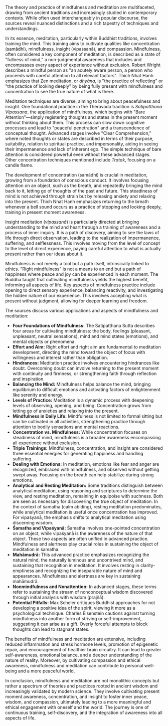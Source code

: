 The theory and practice of mindfulness and meditation are multifaceted, drawing from ancient traditions and increasingly studied in contemporary contexts. While often used interchangeably in popular discourse, the sources reveal nuanced distinctions and a rich tapestry of techniques and understandings.

In its essence, meditation, particularly within Buddhist traditions, involves training the mind. This training aims to cultivate qualities like concentration (samādhi), mindfulness, insight (vipassanā), and compassion. Mindfulness, often considered a key component of meditation, is described as a state of "fullness of mind," a non-judgmental awareness that includes and encompasses every aspect of experience without exclusion. Robert Wright describes a mindful person as "an acutely aware person, a person who proceeds with careful attention to all relevant factors". Thich Nhat Hanh emphasizes that Zen meditation, or _dhyāna_, is "the practice of reflecting" or "the practice of looking deeply" by being fully present with mindfulness and concentration to see the true nature of what is there.

Meditation techniques are diverse, aiming to bring about peacefulness and insight. One foundational practice in the Theravada tradition is _Satipatthana Vipassana_, the application of mindfulness, which begins with "Bare Attention"—simply registering thoughts and states in the present moment without thinking about them. This process can slow down cognitive processes and lead to "peaceful penetration" and a transcendence of conceptual thought. Advanced stages involve "Clear Comprehension," where noted thoughts or states are described in terms of their purpose, suitability, relation to spiritual practice, and impersonality, aiding in seeing their impermanence and lack of inherent ego. The simple technique of bare attention is considered powerful even without these advanced stages. Other concentration techniques mentioned include _Tratak_, focusing on a candle flame.

The development of concentration (samādhi) is crucial in meditation, growing from a foundation of conscious conduct. It involves focusing attention on an object, such as the breath, and repeatedly bringing the mind back to it, letting go of thoughts of the past and future. This steadiness of mind is not achieved through strain but by releasing anxiety and relaxing into the present. Thich Nhat Hanh emphasizes returning to the breath whenever a bell sound occurs as a practice of stopping and looking deeply, training in present moment awareness.

Insight meditation (_vipassanā_) is particularly directed at bringing understanding to the mind and heart through a training of awareness and a process of inner inquiry. It is a path of discovery, aiming to see the laws of life through direct observation, leading to the realization of impermanence, suffering, and selflessness. This involves moving from the level of concept to the level of direct experience, paying careful attention to what is actually present rather than our ideas about it.

Mindfulness is not merely a tool but a path itself, intrinsically linked to ethics. "Right mindfulness" is not a means to an end but a path of happiness where peace and joy can be experienced in each moment. The Buddha taught that cultivating mindfulness yields the highest benefit, informing all aspects of life. Key aspects of mindfulness practice include opening to direct sensory experience, balancing reactivity, and investigating the hidden nature of our experience. This involves accepting what is present without judgment, allowing for deeper learning and freedom.

The sources discuss various applications and aspects of mindfulness and meditation:

- **Four Foundations of Mindfulness:** The Satipatthana Sutta describes four areas for cultivating mindfulness: the body, feelings (pleasant, unpleasant, neutral sensations), mind and mind states (emotions), and mental objects or phenomena.
- **Effort and Aim:** Right effort and right aim are fundamental to meditation development, directing the mind toward the object of focus with willingness and interest rather than obligation.
- **Hindrances:** Meditation practice involves encountering hindrances like doubt. Overcoming doubt can involve returning to the present moment with continuity and firmness, or strengthening faith through reflection and inspiration.
- **Balancing the Mind:** Mindfulness helps balance the mind, bringing equilibrium to difficult emotions and activating factors of enlightenment like serenity and energy.
- **Levels of Practice:** Meditation is a dynamic process with deepening levels of observing, opening, and being. Concentration grows from letting go of anxieties and relaxing into the present.
- **Mindfulness in Daily Life:** Mindfulness is not limited to formal sitting but can be cultivated in all activities, strengthening practice through attention to bodily sensations and mental reactions.
- **Concentration vs. Mindfulness:** While concentration focuses on steadiness of mind, mindfulness is a broader awareness encompassing all experience without exclusion.
- **Triple Trainings:** Mindfulness, concentration, and insight are considered three essential energies for generating happiness and handling suffering.
- **Dealing with Emotions:** In meditation, emotions like fear and anger are recognized, embraced with mindfulness, and observed without getting swept away. Focusing on the breath can help stabilize during strong emotions.
- **Analytical and Resting Meditation:** Some traditions distinguish between analytical meditation, using reasoning and scriptures to determine the view, and resting meditation, remaining in equipoise with suchness. Both are seen as necessary for discovering the true object of meditation. In the context of śamatha (calm abiding), resting meditation predominates, while analytical meditation is useful once concentration has improved. For vipaśyanā, the emphasis shifts to analytical meditation using discerning wisdom.
- **Śamatha and Vipaśyanā:** Śamatha involves one-pointed concentration on an object, while vipaśyanā is the awareness of the nature of that object. These two aspects are often unified in advanced practice. Mindfulness and alertness play crucial roles in sustaining the object of meditation in śamatha.
- **Mahāmudrā:** This advanced practice emphasizes recognizing the natural mind, the naturally luminous and uncontrived mind, and sustaining that recognition in meditation. It involves resting in clarity-emptiness and recognizing the inseparable nature of mind and appearances. Mindfulness and alertness are key in sustaining mahāmudrā.
- **Nonmindfulness and Nonattention:** In advanced stages, these terms refer to sustaining the stream of nonconceptual wisdom discovered through initial analysis with wisdom (prajñā).
- **Potential Pitfalls:** Max Scheler critiques Buddhist approaches for not developing a positive idea of the spirit, viewing it more as a psychological technique. Charles Eisenstein cautions against turning mindfulness into another form of striving or self-improvement, suggesting it can arise as a gift. Overly forceful attempts to block thoughts can lead to stagnant states.

The benefits of mindfulness and meditation are extensive, including reduced inflammation and stress hormone levels, promotion of epigenetic repair, and encouragement of healthier brain circuitry. It can lead to greater self-awareness, emotional balance, and a deeper understanding of the nature of reality. Moreover, by cultivating compassion and ethical awareness, mindfulness and meditation can contribute to personal well-being and a more peaceful world.

In conclusion, mindfulness and meditation are not monolithic concepts but rather a spectrum of theories and practices rooted in ancient wisdom and increasingly validated by modern science. They involve cultivating present moment awareness, concentration, and insight to foster inner peace, wisdom, and compassion, ultimately leading to a more meaningful and ethical engagement with oneself and the world. The journey is one of continuous training, self-discovery, and the integration of awareness into all aspects of life.